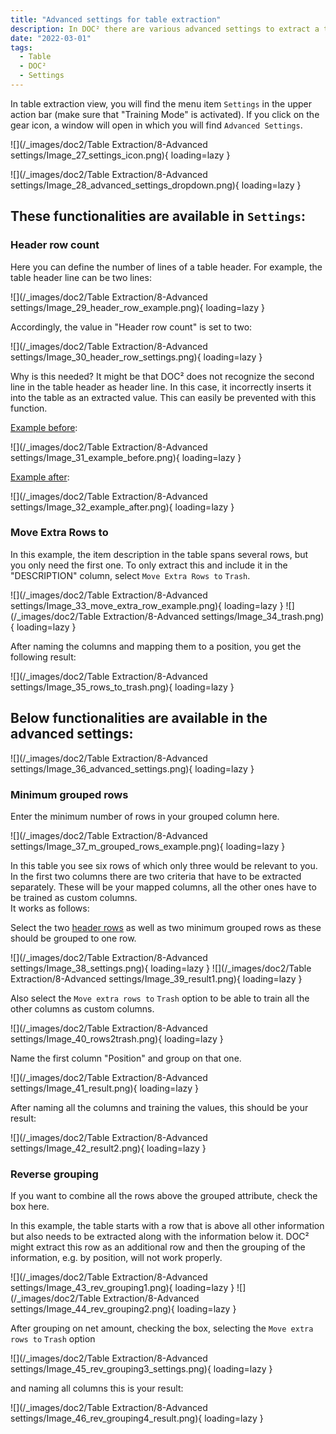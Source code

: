 ```yaml
---
title: "Advanced settings for table extraction"
description: In DOC² there are various advanced settings to extract a table. On this page you will find a few examples of different table characteristics.
date: "2022-03-01"
tags:
  - Table
  - DOC²
  - Settings
---
```


In table extraction view, you will find the menu item `Settings` in the upper action bar (make sure that "Training Mode" is activated). If you click on the gear icon, a window will open in which you will find `Advanced Settings`.

![](/_images/doc2/Table Extraction/8-Advanced settings/Image_27_settings_icon.png){ loading=lazy }



![](/_images/doc2/Table Extraction/8-Advanced settings/Image_28_advanced_settings_dropdown.png){ loading=lazy }

## These functionalities are available in **`Settings`**:

### Header row count

Here you can define the number of lines of a table header. For example, the table header line can be two lines:

![](/_images/doc2/Table Extraction/8-Advanced settings/Image_29_header_row_example.png){ loading=lazy }

Accordingly, the value in "Header row count" is set to two:

![](/_images/doc2/Table Extraction/8-Advanced settings/Image_30_header_row_settings.png){ loading=lazy }

Why is this needed? It might be that DOC² does not recognize the second line in the table header as header line. In this case, it incorrectly inserts it into the table as an extracted value. This can easily be prevented with this function.

<ins>Example before</ins>:

![](/_images/doc2/Table Extraction/8-Advanced settings/Image_31_example_before.png){ loading=lazy }

<ins>Example after</ins>:

![](/_images/doc2/Table Extraction/8-Advanced settings/Image_32_example_after.png){ loading=lazy }


### Move Extra Rows to

In this example, the item description in the table spans several rows, but you only need the first one. To only extract this and include it in the "DESCRIPTION" column, select `Move Extra Rows to` `Trash`.

![](/_images/doc2/Table Extraction/8-Advanced settings/Image_33_move_extra_row_example.png){ loading=lazy }
![](/_images/doc2/Table Extraction/8-Advanced settings/Image_34_trash.png){ loading=lazy }

 After naming the columns and mapping them to a position, you get the following result:

![](/_images/doc2/Table Extraction/8-Advanced settings/Image_35_rows_to_trash.png){ loading=lazy }



## Below functionalities are available in the advanced settings:

![](/_images/doc2/Table Extraction/8-Advanced settings/Image_36_advanced_settings.png){ loading=lazy }


### Minimum grouped rows

Enter the minimum number of rows in your grouped column here.

![](/_images/doc2/Table Extraction/8-Advanced settings/Image_37_m_grouped_rows_example.png){ loading=lazy }

In this table you see six rows of which only three would be relevant to you. In the first two columns there are two criteria that have to be extracted separately. These will be your mapped columns, all the other ones have to be trained as custom columns. <br> It works as follows:

Select the two [header rows](/doc2/table-extraction/advanced-settings/#header-row-count) as well as two minimum grouped rows as these should be grouped to one row.

![](/_images/doc2/Table Extraction/8-Advanced settings/Image_38_settings.png){ loading=lazy }
![](/_images/doc2/Table Extraction/8-Advanced settings/Image_39_result1.png){ loading=lazy }

Also select the `Move extra rows to` `Trash` option to be able to train all the other columns as custom columns.

![](/_images/doc2/Table Extraction/8-Advanced settings/Image_40_rows2trash.png){ loading=lazy }

Name the first column "Position" and group on that one.

![](/_images/doc2/Table Extraction/8-Advanced settings/Image_41_result.png){ loading=lazy }

After naming all the columns and training the values, this should be your result:


![](/_images/doc2/Table Extraction/8-Advanced settings/Image_42_result2.png){ loading=lazy }



<!--

##### Maximum grouped rows

Enter the maximum number of rows in your grouped column here.

#### Distinct group columns

If you want only unique values for your grouped column, check the box here.

-->

### Reverse grouping

If you want to combine all the rows above the grouped attribute, check the box here.

In this example, the table starts with a row that is above all other information but also needs to be extracted along with the information below it. DOC² might extract this row as an additional row and then the grouping of the information, e.g. by position, will not work properly.

![](/_images/doc2/Table Extraction/8-Advanced settings/Image_43_rev_grouping1.png){ loading=lazy }
![](/_images/doc2/Table Extraction/8-Advanced settings/Image_44_rev_grouping2.png){ loading=lazy }

After grouping on net amount, checking the box, selecting the `Move extra rows to` `Trash` option 

![](/_images/doc2/Table Extraction/8-Advanced settings/Image_45_rev_grouping3_settings.png){ loading=lazy }

and naming all columns this is your result:

![](/_images/doc2/Table Extraction/8-Advanced settings/Image_46_rev_grouping4_result.png){ loading=lazy }
<!--

#### Split Text

If you want to split the text exactly at the column separator, check the box here. -->